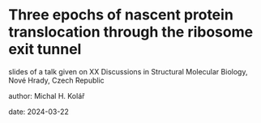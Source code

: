 # Three epochs of nascent protein translocation through the ribosome exit tunnel
slides of a talk given on XX Discussions in Structural Molecular Biology, Nové Hrady, Czech Republic

author: Michal H. Kolář

date: 2024-03-22
